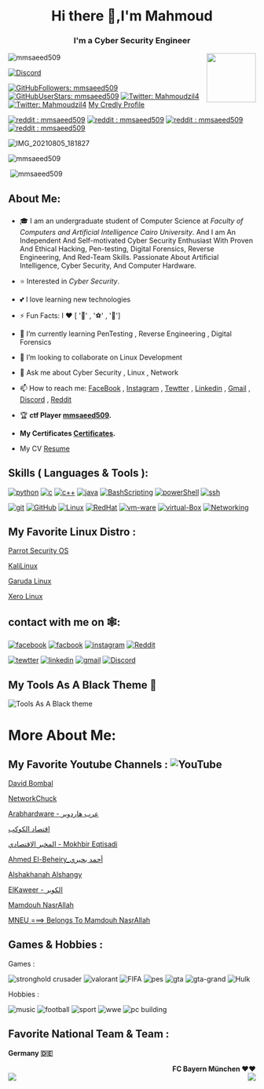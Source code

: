 <h1 align="center">Hi there  👋,I'm Mahmoud</h1>
<h3 align="center">I'm a Cyber Security Engineer</h3>

<img align="right" width="100" height="100" src="https://user-images.githubusercontent.com/62524855/136672295-3cbc3f60-6749-41c2-87a9-4da7addb1bd5.jpeg">

<p align="left"> <img src="https://komarev.com/ghpvc/?username=mmsaeed509&label=Profile%20views&color=0e75b6&style=flat" alt="mmsaeed509" /> </p> 


<a href="https://github.com/mmsaeed509/mmsaeed509/blob/f1a8d5798f105d7fb752b6267704c08376a2c0f5/discordAcc.md"><img src="https://img.shields.io/static/v1?logo=discord&label=&message=Discord&color=36393f&style=flat-square" alt="Discord"></a> 

[![GitHubFollowers: mmsaeed509](https://img.shields.io/github/followers/mmsaeed509?style=social)](https://github.com/mmsaeed509)
[![GitHubUserStars: mmsaeed509](https://img.shields.io/github/stars/mmsaeed509?style=social)](https://github.com/mmsaeed509)
[![Twitter: Mahmoudzil4](https://img.shields.io/twitter/follow/Mahmoudzil4?style=social)](https://twitter.com/Mahmoudzil4)
[![Twitter: Mahmoudzil4](https://img.shields.io/twitter/url?style=social&url=https%3A%2F%2Ftwitter.com%2FMahmoudzil4)](https://twitter.com/Mahmoudzil4)
[My Credly Profile](https://www.credly.com/users/mahmoud-ahmed.f374e933)


[![reddit : mmsaeed509](https://img.shields.io/reddit/subreddit-subscribers/mmsaeed509?style=social)](https://www.reddit.com/user/mmsaeed509)
[![reddit : mmsaeed509](https://img.shields.io/reddit/user-karma/link/mmsaeed509?style=social)](https://www.reddit.com/user/mmsaeed509)
[![reddit : mmsaeed509](https://img.shields.io/reddit/user-karma/comment/mmsaeed509?style=social)](https://www.reddit.com/user/mmsaeed509)
[![reddit : mmsaeed509](https://img.shields.io/reddit/user-karma/combined/mmsaeed509?style=social)](https://www.reddit.com/user/mmsaeed509)



![IMG_20210805_181827](https://user-images.githubusercontent.com/62524855/133147870-f8594675-0e87-46ae-a791-856e56756282.jpg)





<p>&nbsp;<img align="left" src="https://github-readme-stats.vercel.app/api?username=mmsaeed509&&show_icons=true&title_color=ffffff&icon_color=bb2acf&text_color=daf7dc&bg_color=151515" alt="mmsaeed509" /></p>

<p>&nbsp;<img align="rigth" src="https://github-readme-stats.vercel.app/api/top-langs/?username=mmsaeed509&theme=light&hide_langs_below=1" alt="mmsaeed509" /></p>








## About Me:
###
* 🎓 I am an undergraduate student of Computer Science at *Faculty of Computers and Artificial Intelligence Cairo University*. And I am An Independent And Self-motivated Cyber Security Enthusiast With Proven And Ethical Hacking, Pen-testing, Digital Forensics,  Reverse Engineering, And Red-Team Skills.  Passionate About Artificial Intelligence, Cyber Security, And Computer Hardware.

* ⭐ Interested in _Cyber Security_.
* 💕 I love learning new technologies
* ⚡ Fun Facts: I ❤️ [ '📖' , '⚽' , '🎥']
* 🌱 I’m currently learning PenTesting , Reverse Engineering , Digital Forensics
* 👯 I’m looking to collaborate on Linux Development
* 💬 Ask me about Cyber Security , Linux , Network
* 📫 How to reach me: [FaceBook](https://www.facebook.com/engrody.linux.5/)  , [Instagram](https://www.instagram.com/mmsaeed509/) , [Tewtter](https://twitter.com/Mahmoudzil4) , [Linkedin](https://www.linkedin.com/in/mahmoud-mohamed-said-ahmed-a934b21a5/?fbclid=IwAR0Rd44zZ5v5k6AYz5sgWESonJiUTbAza0oYKxxJsXieK8Muvia59vu-0io) , [Gmail](https://github.com/mmsaeed509/mmsaeed509/blob/79a3c3230d9a432559ed6d854edf9f82b8f08005/mail.md) , [Discord](https://github.com/mmsaeed509/mmsaeed509/blob/9db1dd287170134273978d20595d3ab671323bd2/discordAcc.md) , [Reddit](https://www.reddit.com/user/mmsaeed509)
* 🏆 __ctf Player [mmsaeed509](https://cybertalents.com/dashboard).__
*  __My Certificates [Certificates](Certifications_cv/).__
*  My CV [Resume](https://github.com/mmsaeed509/mmsaeed509/blob/3c138e10ce301f608d2a3075966bd66e31f8b2e9/Certifications_cv/Mahmoud's%20Resume.pdf)






## Skills ( Languages & Tools ):
[![python](https://img.icons8.com/color/48/000000/python.png)](https://www.python.org/)
[![c](https://img.icons8.com/color/48/000000/c-programming.png)](https://www.cprogramming.com/)
[![c++](https://img.icons8.com/color/48/000000/c-plus-plus-logo.png)](https://www.cprogramming.com/)
[![java](https://img.icons8.com/color/48/000000/java-coffee-cup-logo--v1.png)](https://www.java.com/en/)
[![BashScripting](https://img.icons8.com/plasticine/100/000000/bash.png)](https://www.gnu.org/software/bash/)
[![powerShell](https://img.icons8.com/color/48/000000/powershell.png)](https://docs.microsoft.com/en-us/powershell/)
[![ssh](https://img.icons8.com/ios-filled/50/000000/ssh.png)](https://en.wikipedia.org/wiki/Secure_Shell)

[![git](https://img.icons8.com/color/48/000000/git.png)](https://git-scm.com/)
[![GitHub](https://img.icons8.com/ios-glyphs/30/000000/github.png)](https://github.com/)
[![Linux](https://img.icons8.com/color/48/000000/linux--v2.png)](https://www.linux.org/)
[![RedHat](https://img.icons8.com/color/48/000000/red-hat.png)](https://www.redhat.com/en)
[![vm-ware](https://img.icons8.com/color/50/000000/old-vmware-logo.png)](https://www.vmware.com/mena.html)
[![virtual-Box](https://img.icons8.com/color/48/000000/virtualbox.png)](https://www.virtualbox.org/)
[![Networking](https://img.icons8.com/nolan/64/networking-manager.png)](https://www.netacad.com/)

## My Favorite Linux Distro :

[Parrot Security OS](https://www.parrotsec.org/)

[KaliLinux](https://www.kali.org/)

[Garuda Linux](https://garudalinux.org/)

[Xero Linux](https://xldb.techxero.com/)


## contact with me on 🕸️: 

[![facebook](https://img.icons8.com/fluency/48/000000/facebook-new.png)](https://www.facebook.com/engrody.linux.5/)
[![facbook](https://img.icons8.com/fluency/48/000000/facebook-new.png)](https://www.facebook.com/profile.php?id=100051122386367)
[![instagram](https://img.icons8.com/fluency/48/000000/instagram-new.png)](https://www.instagram.com/mmsaeed509/)
[![Reddit](https://img.icons8.com/doodle/48/000000/reddit--v4.png)](https://www.reddit.com/user/mmsaeed509)


[![tewtter](https://img.icons8.com/doodle/48/000000/old-twitter-logo.png)](https://twitter.com/Mahmoudzil4)
[![linkedin](https://img.icons8.com/color/48/000000/linkedin.png)](https://www.linkedin.com/in/mahmoud-mohamed-said-ahmed-a934b21a5/?fbclid=IwAR0Rd44zZ5v5k6AYz5sgWESonJiUTbAza0oYKxxJsXieK8Muvia59vu-0io)
[![gmail](https://img.icons8.com/color/50/000000/gmail--v1.png)](https://github.com/mmsaeed509/mmsaeed509/blob/79a3c3230d9a432559ed6d854edf9f82b8f08005/mail.md)
[![Discord](https://img.icons8.com/external-justicon-flat-justicon/64/000000/external-discord-social-media-justicon-flat-justicon.png)](https://github.com/mmsaeed509/mmsaeed509/blob/9db1dd287170134273978d20595d3ab671323bd2/discordAcc.md)


## My Tools As A Black Theme 🖤

![Tools As A Black theme](https://user-images.githubusercontent.com/62524855/135686945-9e962256-4408-4275-888a-f1327e0403ca.jpg)


# More About Me:

## My Favorite Youtube Channels : ![YouTube](https://img.icons8.com/color/48/000000/youtube--v1.png)

[David Bombal](https://www.youtube.com/c/DavidBombal)

[NetworkChuck](https://www.youtube.com/c/NetworkChuck)

[Arabhardware - عرب هاردوير](https://www.youtube.com/channel/UC4hJegNmN0gKiJMgVk3icHg)

[اقتصاد الكوكب](https://www.youtube.com/channel/UCjMdgUQQM68S7tdXspE45Ag)

[المخبر الاقتصادي - Mokhbir Eqtisadi](https://www.youtube.com/c/MokhbirEqtisadi)

[Ahmed El-Beheiry_أحمد بحيري](https://www.youtube.com/c/AhmedBehiry)

[Alshakhanah Alshangy](https://www.youtube.com/c/AlshakhanahAlshangy)

[ElKaweer - الكوير ](https://www.youtube.com/channel/UCvRbdoDaIeiY6umPJg1L0KA)

[Mamdouh NasrAllah](https://www.youtube.com/channel/UC9c89meMU-ES5hb3CVAgIjQ)

[MNEU ===> ](https://www.youtube.com/user/NasrAllah99)[   Belongs To Mamdouh NasrAllah](https://www.youtube.com/channel/UC9c89meMU-ES5hb3CVAgIjQ)

## Games & Hobbies :
Games :

![stronghold crusader](https://img.icons8.com/fluency/48/000000/crusader.png)
![valorant](https://img.icons8.com/color/48/000000/valorant.png)
![FIFA](https://img.icons8.com/color/48/000000/fifa18.png)
![pes](https://img.icons8.com/officel/16/000000/football2--v1.png)
![gta](https://img.icons8.com/ios-filled/50/000000/rockstar-games.png)
![gta-grand](https://img.icons8.com/dusk/50/000000/grand-theft-auto-v.png)
![Hulk](https://img.icons8.com/color/48/000000/hulk.png)

Hobbies : 

![music](https://img.icons8.com/fluency/48/000000/apple-music.png)
![football](https://img.icons8.com/ios/50/000000/goalkeeper-with-net.png)
![sport](https://img.icons8.com/color/48/000000/running--v1.png)
![wwe](https://img.icons8.com/color/48/000000/championship-belt.png)
![pc building](https://img.icons8.com/fluency/48/000000/pc-on-desk.png)



## Favorite National Team & Team :      

<p align="left"  ><b>Germany 🇩🇪</b><br><p align="right" ><b>FC Bayern München ❤️❤️</b><br>

<img align="left"  src="https://user-images.githubusercontent.com/62524855/129447864-0cbaff11-cbc7-41fc-bb4d-808d702349a2.png">

<img align="right" src="https://user-images.githubusercontent.com/62524855/129447974-0bcaa412-1951-4705-988b-73beff7548d7.png">





<!--


![DFBEagle svg](https://user-images.githubusercontent.com/62524855/129447864-0cbaff11-cbc7-41fc-bb4d-808d702349a2.png)
![Bayern+munich+logo](https://user-images.githubusercontent.com/62524855/129447974-0bcaa412-1951-4705-988b-73beff7548d7.png)



**mmsaeed509/mmsaeed509** is a ✨ _special_ ✨ repository because its `README.md` (this file) appears on your GitHub profile.

Here are some ideas to get you started:

- 🔭 I’m currently working on ...
- 🌱 I’m currently learning ...
- 👯 I’m looking to collaborate on ...
- 🤔 I’m looking for help with ...
- 💬 Ask me about ...
- 📫 How to reach me: ...
- 😄 Pronouns: ...
- ⚡ Fun fact: ...
-->
